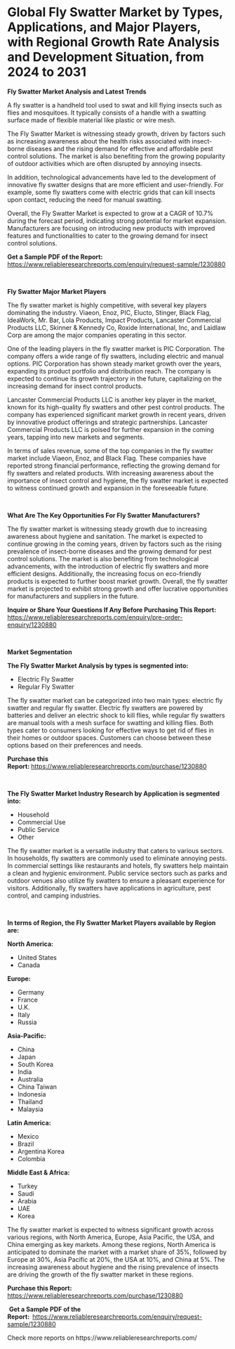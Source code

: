 <p><h1>Global Fly Swatter Market by Types, Applications, and Major Players, with Regional Growth Rate Analysis and Development Situation, from 2024 to 2031</h1></p><p><strong>Fly Swatter Market Analysis and Latest Trends</strong></p>
<p><p>A fly swatter is a handheld tool used to swat and kill flying insects such as flies and mosquitoes. It typically consists of a handle with a swatting surface made of flexible material like plastic or wire mesh.</p><p>The Fly Swatter Market is witnessing steady growth, driven by factors such as increasing awareness about the health risks associated with insect-borne diseases and the rising demand for effective and affordable pest control solutions. The market is also benefiting from the growing popularity of outdoor activities which are often disrupted by annoying insects.</p><p>In addition, technological advancements have led to the development of innovative fly swatter designs that are more efficient and user-friendly. For example, some fly swatters come with electric grids that can kill insects upon contact, reducing the need for manual swatting.</p><p>Overall, the Fly Swatter Market is expected to grow at a CAGR of 10.7% during the forecast period, indicating strong potential for market expansion. Manufacturers are focusing on introducing new products with improved features and functionalities to cater to the growing demand for insect control solutions.</p></p>
<p><strong>Get a Sample PDF of the Report:&nbsp;</strong> <a href="https://www.reliableresearchreports.com/enquiry/request-sample/1230880">https://www.reliableresearchreports.com/enquiry/request-sample/1230880</a></p>
<p>&nbsp;</p>
<p><strong>Fly Swatter Major Market Players</strong></p>
<p><p>The fly swatter market is highly competitive, with several key players dominating the industry. Viaeon, Enoz, PIC, Elucto, Stinger, Black Flag, IdeaWork, Mr. Bar, Lola Products, Impact Products, Lancaster Commercial Products LLC, Skinner & Kennedy Co, Roxide International, Inc, and Laidlaw Corp are among the major companies operating in this sector.</p><p>One of the leading players in the fly swatter market is PIC Corporation. The company offers a wide range of fly swatters, including electric and manual options. PIC Corporation has shown steady market growth over the years, expanding its product portfolio and distribution reach. The company is expected to continue its growth trajectory in the future, capitalizing on the increasing demand for insect control products.</p><p>Lancaster Commercial Products LLC is another key player in the market, known for its high-quality fly swatters and other pest control products. The company has experienced significant market growth in recent years, driven by innovative product offerings and strategic partnerships. Lancaster Commercial Products LLC is poised for further expansion in the coming years, tapping into new markets and segments.</p><p>In terms of sales revenue, some of the top companies in the fly swatter market include Viaeon, Enoz, and Black Flag. These companies have reported strong financial performance, reflecting the growing demand for fly swatters and related products. With increasing awareness about the importance of insect control and hygiene, the fly swatter market is expected to witness continued growth and expansion in the foreseeable future.</p></p>
<p>&nbsp;</p>
<p><strong>What Are The Key Opportunities For Fly Swatter Manufacturers?</strong></p>
<p><p>The fly swatter market is witnessing steady growth due to increasing awareness about hygiene and sanitation. The market is expected to continue growing in the coming years, driven by factors such as the rising prevalence of insect-borne diseases and the growing demand for pest control solutions. The market is also benefiting from technological advancements, with the introduction of electric fly swatters and more efficient designs. Additionally, the increasing focus on eco-friendly products is expected to further boost market growth. Overall, the fly swatter market is projected to exhibit strong growth and offer lucrative opportunities for manufacturers and suppliers in the future.</p></p>
<p><strong>Inquire or Share Your Questions If Any Before Purchasing This Report:</strong> <a href="https://www.reliableresearchreports.com/enquiry/pre-order-enquiry/1230880">https://www.reliableresearchreports.com/enquiry/pre-order-enquiry/1230880</a></p>
<p>&nbsp;</p>
<p><strong>Market Segmentation</strong></p>
<p><strong>The Fly Swatter Market Analysis by types is segmented into:</strong></p>
<p><ul><li>Electric Fly Swatter</li><li>Regular Fly Swatter</li></ul></p>
<p><p>The fly swatter market can be categorized into two main types: electric fly swatter and regular fly swatter. Electric fly swatters are powered by batteries and deliver an electric shock to kill flies, while regular fly swatters are manual tools with a mesh surface for swatting and killing flies. Both types cater to consumers looking for effective ways to get rid of flies in their homes or outdoor spaces. Customers can choose between these options based on their preferences and needs.</p></p>
<p><strong>Purchase this Report:&nbsp;</strong><a href="https://www.reliableresearchreports.com/purchase/1230880">https://www.reliableresearchreports.com/purchase/1230880</a></p>
<p>&nbsp;</p>
<p><strong>The Fly Swatter Market Industry Research by Application is segmented into:</strong></p>
<p><ul><li>Household</li><li>Commercial Use</li><li>Public Service</li><li>Other</li></ul></p>
<p><p>The fly swatter market is a versatile industry that caters to various sectors. In households, fly swatters are commonly used to eliminate annoying pests. In commercial settings like restaurants and hotels, fly swatters help maintain a clean and hygienic environment. Public service sectors such as parks and outdoor venues also utilize fly swatters to ensure a pleasant experience for visitors. Additionally, fly swatters have applications in agriculture, pest control, and camping industries.</p></p>
<p>&nbsp;</p>
<p><strong>In terms of Region, the Fly Swatter Market Players available by Region are:</strong></p>
<p>
    <p> <strong> North America: </strong>
        <ul>
            <li>United States</li>
            <li>Canada</li>
        </ul>
        </p> 
    <p> <strong> Europe: </strong>
        <ul>
            <li>Germany</li>
            <li>France</li>
            <li>U.K.</li>
            <li>Italy</li>
            <li>Russia</li>
        </ul>
        </p> 
    <p> <strong> Asia-Pacific: </strong>
        <ul>
            <li>China</li>
            <li>Japan</li>
            <li>South Korea</li>
            <li>India</li>
            <li>Australia</li>
            <li>China Taiwan</li>
            <li>Indonesia</li>
            <li>Thailand</li>
            <li>Malaysia</li>
        </ul>
        </p> 
    <p> <strong> Latin America: </strong>
        <ul>
            <li>Mexico</li>
            <li>Brazil</li>
            <li>Argentina Korea</li>
            <li>Colombia</li>
        </ul>
        </p> 
    <p> <strong> Middle East & Africa: </strong>
        <ul>
            <li>Turkey</li>
            <li>Saudi</li>
            <li>Arabia</li>
            <li>UAE</li>
            <li>Korea</li>
        </ul>
    </p>
    </p>
<p><p>The fly swatter market is expected to witness significant growth across various regions, with North America, Europe, Asia Pacific, the USA, and China emerging as key markets. Among these regions, North America is anticipated to dominate the market with a market share of 35%, followed by Europe at 30%, Asia Pacific at 20%, the USA at 10%, and China at 5%. The increasing awareness about hygiene and the rising prevalence of insects are driving the growth of the fly swatter market in these regions.</p></p>
<p><strong>Purchase this Report: </strong><a href="https://www.reliableresearchreports.com/purchase/1230880">https://www.reliableresearchreports.com/purchase/1230880</a></p>
<p>&nbsp;<strong>Get a Sample PDF of the Report:&nbsp;&nbsp;</strong><a href="https://www.reliableresearchreports.com/enquiry/request-sample/1230880">https://www.reliableresearchreports.com/enquiry/request-sample/1230880</a></p>
<p><strong></strong></p>
<p>Check more reports on https://www.reliableresearchreports.com/</p>
